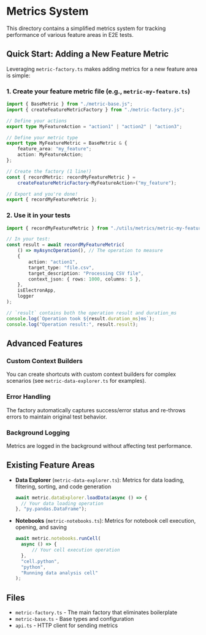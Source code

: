 # Metrics System

This directory contains a simplified metrics system for tracking performance of various feature areas in E2E tests.

## Quick Start: Adding a New Feature Metric

Leveraging `metric-factory.ts` makes adding metrics for a new feature area is simple:

### 1. Create your feature metric file (e.g., `metric-my-feature.ts`)

```typescript
import { BaseMetric } from "./metric-base.js";
import { createFeatureMetricFactory } from "./metric-factory.js";

// Define your actions
export type MyFeatureAction = "action1" | "action2" | "action3";

// Define your metric type
export type MyFeatureMetric = BaseMetric & {
	feature_area: "my_feature";
	action: MyFeatureAction;
};

// Create the factory (1 line!)
const { recordMetric: recordMyFeatureMetric } =
	createFeatureMetricFactory<MyFeatureAction>("my_feature");

// Export and you're done!
export { recordMyFeatureMetric };
```

### 2. Use it in your tests

```typescript
import { recordMyFeatureMetric } from "./utils/metrics/metric-my-feature.js";

// In your test:
const result = await recordMyFeatureMetric(
	() => myAsyncOperation(), // The operation to measure
	{
		action: "action1",
		target_type: "file.csv",
		target_description: "Processing CSV file",
		context_json: { rows: 1000, columns: 5 },
	},
	isElectronApp,
	logger
);

// `result` contains both the operation result and duration_ms
console.log(`Operation took ${result.duration_ms}ms`);
console.log("Operation result:", result.result);
```

## Advanced Features

### Custom Context Builders

You can create shortcuts with custom context builders for complex scenarios (see `metric-data-explorer.ts` for examples).

### Error Handling

The factory automatically captures success/error status and re-throws errors to maintain original test behavior.

### Background Logging

Metrics are logged in the background without affecting test performance.

## Existing Feature Areas

- **Data Explorer** (`metric-data-explorer.ts`): Metrics for data loading, filtering, sorting, and code generation

  ```typescript
  await metric.dataExplorer.loadData(async () => {
  	// Your data loading operation
  }, "py.pandas.DataFrame");
  ```

- **Notebooks** (`metric-notebooks.ts`): Metrics for notebook cell execution, opening, and saving

  ```typescript
  await metric.notebooks.runCell(
  	async () => {
  		// Your cell execution operation
  	},
  	"cell.python",
  	"python",
  	"Running data analysis cell"
  );
  ```

## Files

- `metric-factory.ts` - The main factory that eliminates boilerplate
- `metric-base.ts` - Base types and configuration
- `api.ts` - HTTP client for sending metrics

